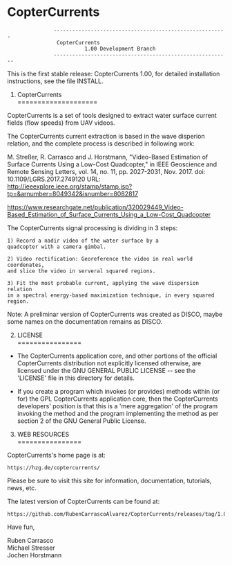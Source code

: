 # CopterCurrents

                   --------------------------------------------------------
		   			CopterCurrents
                      	     1.00 Development Branch
                   ---------------------------------------------------------

This is the first stable release: CopterCurrents 1.00, for detailed 
installation instructions, see the file INSTALL.



1. CopterCurrents <br />
====================

CopterCurrents is a set of tools designed to extract water surface 
current fields (flow speeds) from UAV videos.

The CopterCurrents current extraction is based in the wave disperion relation, 
and the complete process is described in following work:

M. Streßer, R. Carrasco and J. Horstmann, "Video-Based Estimation 
of Surface Currents Using a Low-Cost Quadcopter," in IEEE Geoscience 
and Remote Sensing Letters, vol. 14, no. 11, pp. 2027-2031, Nov. 2017.
doi: 10.1109/LGRS.2017.2749120
URL: http://ieeexplore.ieee.org/stamp/stamp.jsp?tp=&arnumber=8049342&isnumber=8082817

https://www.researchgate.net/publication/320029449_Video-Based_Estimation_of_Surface_Currents_Using_a_Low-Cost_Quadcopter

The CopterCurrents signal processing is dividing in 3 steps:

	1) Record a nadir video of the water surface by a  
	quadcopter with a camera gimbal.

	2) Video rectification: Georeference the video in real world coordenates, 
	and slice the video in serveral squared regions. 

	3) Fit the most probable current, applying the wave dispersion relation 
	in a spectral energy-based maximization technique, in every squared region.

Note: A preliminar version of CopterCurrents was created as DISCO, maybe some names
on the documentation remains as DISCO.

2. LICENSE <br />
================

* The CopterCurrents application core, and other portions of the official CopterCurrents
  distribution not explicitly licensed otherwise, are licensed under
  the GNU GENERAL PUBLIC LICENSE -- see the 'LICENSE' file in this
  directory for details.

* If you create a program which invokes (or provides) methods within
  (or for) the GPL CopterCurrents application core, then the CopterCurrents developers'
  position is that this is a 'mere aggregation' of the program 
  invoking the method and the program implementing the method as per
  section 2 of the GNU General Public License.




3. WEB RESOURCES <br />
================

CopterCurrents's home page is at:

	https://hzg.de/coptercurrents/

Please be sure to visit this site for information, documentation,
tutorials, news, etc.

The latest version of CopterCurrents can be found at:

	https://github.com/RubenCarrascoAlvarez/CopterCurrents/releases/tag/1.0.01



Have fun,

Ruben Carrasco <br />
Michael Stresser <br />
Jochen Horstmann <br />
